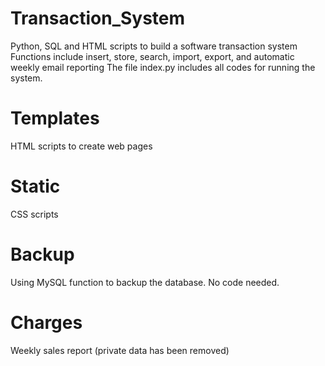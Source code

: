# Transaction_System
Python, SQL and HTML scripts to build a software transaction system
Functions include insert, store, search, import, export, and automatic weekly email reporting
The file index.py includes all codes for running the system.
# Templates
HTML scripts to create web pages
# Static
CSS scripts
# Backup
Using MySQL function to backup the database. No code needed.
# Charges
Weekly sales report (private data has been removed)
